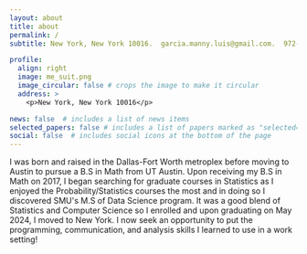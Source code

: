 ```yaml
---
layout: about
title: about
permalink: /
subtitle: New York, New York 10016.  garcia.manny.luis@gmail.com.  972-730-5025

profile:
  align: right
  image: me_suit.png
  image_circular: false # crops the image to make it circular
  address: >
    <p>New York, New York 10016</p>

news: false  # includes a list of news items
selected_papers: false # includes a list of papers marked as "selected={true}"
social: false  # includes social icons at the bottom of the page
---
```


<!--
Write your biography here. Tell the world about yourself.
-->
I was born and raised in the Dallas-Fort Worth metroplex before moving to Austin to pursue a B.S in Math from UT Austin. Upon receiving my B.S in Math on 2017, I began searching for graduate courses in Statistics as I enjoyed the Probability/Statistics courses the most and in doing so I discovered SMU's M.S of Data Science program. It was a good blend of Statistics and Computer Science so I enrolled and upon graduating on May 2024, I moved to New York. I now seek an opportunity to put the programming, communication, and analysis skills I learned to use in a work setting!
<!---
# Link to your favorite [subreddit](http://reddit.com). You can put a picture in, too. The code is already in, just name your picture `prof_pic.jpg` and put it in the `img/` folder.

#Put your address / P.O. box / other info right below your picture. You can also disable any these #elements by editing `profile` property of the YAML header of your `_pages/about.md`. Edit #`_bibliography/papers.bib` and Jekyll will render your [publications page](/al-folio/publications/) #automatically.
 
#Link to your social media connections, too. This theme is set up to use [Font Awesome #icons](http://fortawesome.github.io/Font-Awesome/) and #[Academicons](https://jpswalsh.github.io/academicons/), like the ones below. Add your Facebook, #Twitter, LinkedIn, Google Scholar, or just disable all of them.
--->